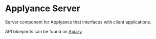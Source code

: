 Applyance Server
==

Server component for Applyance that interfaces with client applications.

API blueprints can be found on [Apiary](http://docs.applyance.apiary.io//).
